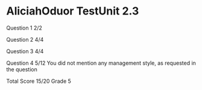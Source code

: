 # AliciahOduor TestUnit 2.3

Question 1  2/2

Question 2  4/4

Question 3  4/4

Question 4  5/12
            You did not mention any management style, as requested
            in the question

Total Score 15/20  Grade 5

